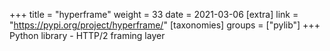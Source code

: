 +++
title = "hyperframe"
weight = 33
date = 2021-03-06
[extra]
link = "https://pypi.org/project/hyperframe/"
[taxonomies]
groups = ["pylib"]
+++
Python library - HTTP/2 framing layer

